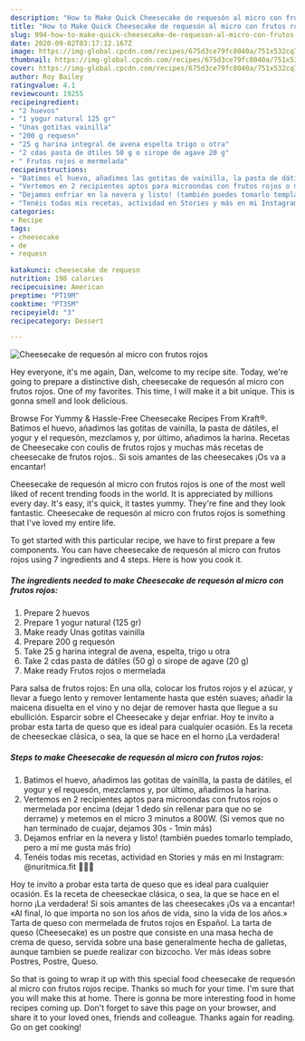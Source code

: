 ```yaml
---
description: "How to Make Quick Cheesecake de requesón al micro con frutos rojos"
title: "How to Make Quick Cheesecake de requesón al micro con frutos rojos"
slug: 994-how-to-make-quick-cheesecake-de-requeson-al-micro-con-frutos-rojos
date: 2020-09-02T03:17:12.167Z
image: https://img-global.cpcdn.com/recipes/675d3ce79fc8040a/751x532cq70/cheesecake-de-requeson-al-micro-con-frutos-rojos-foto-principal.jpg
thumbnail: https://img-global.cpcdn.com/recipes/675d3ce79fc8040a/751x532cq70/cheesecake-de-requeson-al-micro-con-frutos-rojos-foto-principal.jpg
cover: https://img-global.cpcdn.com/recipes/675d3ce79fc8040a/751x532cq70/cheesecake-de-requeson-al-micro-con-frutos-rojos-foto-principal.jpg
author: Roy Bailey
ratingvalue: 4.1
reviewcount: 19255
recipeingredient:
- "2 huevos"
- "1 yogur natural 125 gr"
- "Unas gotitas vainilla"
- "200 g requesn"
- "25 g harina integral de avena espelta trigo u otra"
- "2 cdas pasta de dtiles 50 g o sirope de agave 20 g"
- " Frutos rojos o mermelada"
recipeinstructions:
- "Batimos el huevo, añadimos las gotitas de vainilla, la pasta de dátiles, el yogur y el requesón, mezclamos y, por último, añadimos la harina."
- "Vertemos en 2 recipientes aptos para microondas con frutos rojos o mermelada por encima (dejar 1 dedo sin rellenar para que no se derrame) y metemos en el micro 3 minutos a 800W. (Si vemos que no han terminado de cuajar, dejamos 30s - 1min más)"
- "Dejamos enfriar en la nevera y listo! (también puedes tomarlo templado, pero a mí me gusta más frío)"
- "Tenéis todas mis recetas, actividad en Stories y más en mi Instagram: @nuritmica.fit 🤸🏾‍♀️"
categories:
- Recipe
tags:
- cheesecake
- de
- requesn

katakunci: cheesecake de requesn 
nutrition: 198 calories
recipecuisine: American
preptime: "PT19M"
cooktime: "PT35M"
recipeyield: "3"
recipecategory: Dessert

---
```



![Cheesecake de requesón al micro con frutos rojos](https://img-global.cpcdn.com/recipes/675d3ce79fc8040a/751x532cq70/cheesecake-de-requeson-al-micro-con-frutos-rojos-foto-principal.jpg)

Hey everyone, it's me again, Dan, welcome to my recipe site. Today, we're going to prepare a distinctive dish, cheesecake de requesón al micro con frutos rojos. One of my favorites. This time, I will make it a bit unique. This is gonna smell and look delicious.

Browse For Yummy &amp; Hassle-Free Cheesecake Recipes From Kraft®. Batimos el huevo, añadimos las gotitas de vainilla, la pasta de dátiles, el yogur y el requesón, mezclamos y, por último, añadimos la harina. Recetas de Cheesecake con coulis de frutos rojos y muchas más recetas de cheesecake de frutos rojos.. Si sois amantes de las cheesecakes ¡Os va a encantar!

Cheesecake de requesón al micro con frutos rojos is one of the most well liked of recent trending foods in the world. It is appreciated by millions every day. It's easy, it's quick, it tastes yummy. They're fine and they look fantastic. Cheesecake de requesón al micro con frutos rojos is something that I've loved my entire life.


To get started with this particular recipe, we have to first prepare a few components. You can have cheesecake de requesón al micro con frutos rojos using 7 ingredients and 4 steps. Here is how you cook it.

<!--inarticleads1-->

##### The ingredients needed to make Cheesecake de requesón al micro con frutos rojos:

1. Prepare 2 huevos
1. Prepare 1 yogur natural (125 gr)
1. Make ready Unas gotitas vainilla
1. Prepare 200 g requesón
1. Take 25 g harina integral de avena, espelta, trigo u otra
1. Take 2 cdas pasta de dátiles (50 g) o sirope de agave (20 g)
1. Make ready  Frutos rojos o mermelada


Para salsa de frutos rojos: En una olla, colocar los frutos rojos y el azúcar, y llevar a fuego lento y remover lentamente hasta que estén suaves; añadir la maicena disuelta en el vino y no dejar de remover hasta que llegue a su ebullición. Esparcir sobre el Cheesecake y dejar enfriar. Hoy te invito a probar esta tarta de queso que es ideal para cualquier ocasión. Es la receta de cheeseckae clásica, o sea, la que se hace en el horno ¡La verdadera! 

<!--inarticleads2-->

##### Steps to make Cheesecake de requesón al micro con frutos rojos:

1. Batimos el huevo, añadimos las gotitas de vainilla, la pasta de dátiles, el yogur y el requesón, mezclamos y, por último, añadimos la harina.
1. Vertemos en 2 recipientes aptos para microondas con frutos rojos o mermelada por encima (dejar 1 dedo sin rellenar para que no se derrame) y metemos en el micro 3 minutos a 800W. (Si vemos que no han terminado de cuajar, dejamos 30s - 1min más)
1. Dejamos enfriar en la nevera y listo! (también puedes tomarlo templado, pero a mí me gusta más frío)
1. Tenéis todas mis recetas, actividad en Stories y más en mi Instagram: @nuritmica.fit 🤸🏾‍♀️


Hoy te invito a probar esta tarta de queso que es ideal para cualquier ocasión. Es la receta de cheeseckae clásica, o sea, la que se hace en el horno ¡La verdadera! Si sois amantes de las cheesecakes ¡Os va a encantar! «Al final, lo que importa no son los años de vida, sino la vida de los años.» Tarta de queso con mermelada de frutos rojos en Español. La tarta de queso (Cheesecake) es un postre que consiste en una masa hecha de crema de queso, servida sobre una base generalmente hecha de galletas, aunque tambien se puede realizar con bizcocho. Ver más ideas sobre Postres, Postre, Queso. 

So that is going to wrap it up with this special food cheesecake de requesón al micro con frutos rojos recipe. Thanks so much for your time. I'm sure that you will make this at home. There is gonna be more interesting food in home recipes coming up. Don't forget to save this page on your browser, and share it to your loved ones, friends and colleague. Thanks again for reading. Go on get cooking!
